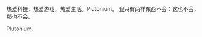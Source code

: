 热爱科技，热爱游戏，热爱生活。Plutonium。
我只有两样东西不会：这也不会，那也不会。

Plutonium.

<!---
ERROR-7/ERROR-7 is a ✨ special ✨ repository because its `README.md` (this file) appears on your GitHub profile.
You can click the Preview link to take a look at your changes.
--->
